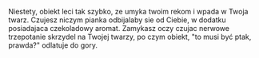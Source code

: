 Niestety, obiekt leci tak szybko, ze umyka twoim rekom i wpada w Twoja twarz.
Czujesz niczym pianka odbijalaby sie od Ciebie, w dodatku posiadajaca czekoladowy aromat.
Zamykasz oczy czujac nerwowe trzepotanie skrzydel na Twojej twarzy, po czym obiekt, "to musi być ptak, prawda?" odlatuje do gory.